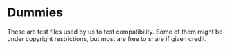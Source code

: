 # Dummies
These are test files used by us to test compatibility. Some of them might be under copyright restrictions, but most are free to share if given credit.
